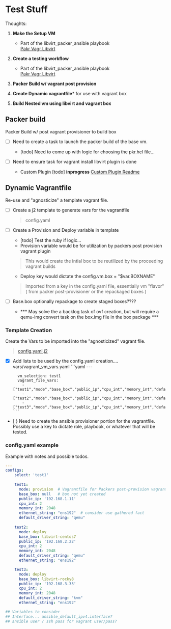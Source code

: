 # Test Stuff

Thoughts:

1. **Make the Setup VM**  
   - Part of the libvirt_packer_ansible playbook  
   [Pakr Vagr Libvirt](https://github.com/bvaughn123/Libvirt-Vagrant-Packer)  
   
2. **Create a testing workflow**
   - Part of the libvirt_packer_ansible playbook  
   [Pakr Vagr Libvirt](https://github.com/bvaughn123/Libvirt-Vagrant-Packer)  
     
3. **Packer Build w/ vagrant post provision**  

4. **Create Dynamic vagrantfile*** for use with vagrant box   

5. **Build Nested vm using libvirt and vagrant box**  


## Packer build

Packer Build w/ post vagrant provisioner to build box 

- [ ] Need to create a task to launch the packer build of the base vm.  
    - [todo] Need to come up with logic for choosing the pkr.hcl file...

- [ ] Need to ensure task for vagrant install libvirt plugin is done
     - Custom Plugin [todo] **inprogress** 
     [Custom Plugin Readme](ansible/plugins/Vagrant_Plugin.md)

## Dynamic Vagrantfile

Re-use and "agnosticize" a template vagrant file.

- [ ] Create a j2 template to generate vars for the vagrantfile
    > config.yaml  

- [ ] Create a Provision and Deploy variable in template  

    - [todo] Test the ruby if logic...  
    - Provision variable would be for utilization by packers post provision vagrant plugin
    > This would create the intial box to be reutilized by the proceeding vagrant builds

    - Deploy key would dictate the config.vm.box = "$var.BOXNAME"  
    > Imported from a key in the config.yaml file, essentially vm "flavor" ( from packer post-provisioner or the repackaged boxes )

- [ ] Base.box optionally repackage to create staged boxes????
    - *** May solve the a backlog task of ovf creation, but will require a qemu-img convert task on the box.img file in the box package ***     

### Template Creation

Create the Vars to be imported into the "agnosticized" vagrant file.  
> [config.yaml.j2 ](ansible\templates\config.yaml.j2)

- [x] Add lists to be used by the config.yaml creation....
      vars/vagrant_vm_vars.yaml
      ```yaml
         ---

        vm_selection: test1
        vagrant_file_vars:
          - ["test1","mode","base_box","public_ip","cpu_int","memory_int","default_driver_string","ethernet_string"]
          - ["test2","mode","base_box","public_ip","cpu_int","memory_int","default_driver_string","ethernet_string"]
          - ["test3","mode","base_box","public_ip","cpu_int","memory_int","default_driver_string","ethernet_string"]
      ```

- [ } Need to create the ansible provisioner portion for the vagrantfile.  Possibly use a key to dictate role, playbook, or whatever that will be tested.


### config.yaml example

Example with notes and possible todos.

```yaml
---
configs:
    select: 'test1'
    
    test1:
      mode: provision  # Vagrantfile for Packers post-provision vagrant plugin
      base_box: null   # box not yet created
      public_ip: '192.168.1.11'
      cpu_int: 2
      memory_int: 2048
      ethernet_string: "ens192"  # consider use gathered fact
      default_driver_string: "qemu"
    
    test2:
      mode: deploy
      base_box: libvirt-centos7
      public_ip: '192.168.2.22'
      cpu_int: 2
      memory_int: 2048
      default_driver_string: "qemu"
      ethernet_string: "ens192"

    test3:
      mode: deploy
      base_box: libvirt-rocky8
      public_ip: '192.168.3.33'
      cpu_int: 2
      memory_int: 2048
      default_driver_string: "kvm"
      ethernet_string: "ens192"

## Variables to consider
## Interface... ansible_default_ipv4.interface?
## ansible user / ssh pass for vagrant user/pass?
```






